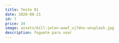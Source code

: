 ```yaml
---
title: Teste 01
date: 2020-08-21
id: 7
price: 34
image: assets/bill-jelen-wowf_vj7dns-unsplash.jpg
description: foguete para voar
---
```

